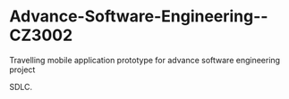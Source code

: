 # Advance-Software-Engineering--CZ3002
Travelling mobile application prototype for advance software engineering project

SDLC.
